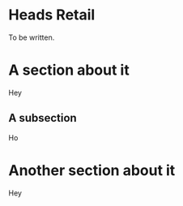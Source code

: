 # Heads Retail
To be written.

# A section about it
Hey

## A subsection
Ho

# Another section about it
Hey
